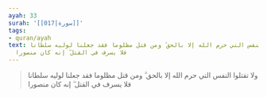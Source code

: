 ```yaml
---
ayah: 33
surah: '[[017|سورة]]'
tags:
- quran/ayah
text: ولا تقتلوا النفس التي حرم الله إلا بالحق ۗ ومن قتل مظلوما فقد جعلنا لوليه سلطانا
  فلا يسرف في القتل ۖ إنه كان منصورا
---
```

> ولا تقتلوا النفس التي حرم الله إلا بالحق ۗ ومن قتل مظلوما فقد جعلنا لوليه سلطانا فلا يسرف في القتل ۖ إنه كان منصورا
